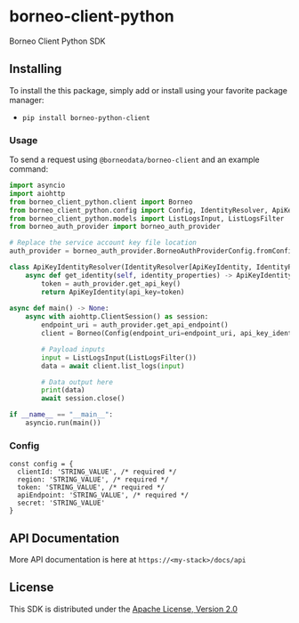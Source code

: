 # borneo-client-python

Borneo Client Python SDK

## Installing

To install the this package, simply add or install using your favorite package manager:

- `pip install borneo-python-client`

### Usage

To send a request using `@borneodata/borneo-client` and an example command:

```python
import asyncio
import aiohttp
from borneo_client_python.client import Borneo
from borneo_client_python.config import Config, IdentityResolver, ApiKeyIdentity, IdentityProperties, ApiKeyIdentity
from borneo_client_python.models import ListLogsInput, ListLogsFilter
from borneo_auth_provider import borneo_auth_provider

# Replace the service account key file location
auth_provider = borneo_auth_provider.BorneoAuthProviderConfig.fromConfigFile('../Borneo-Service-Account-Token.json')

class ApiKeyIdentityResolver(IdentityResolver[ApiKeyIdentity, IdentityProperties]):
    async def get_identity(self, identity_properties) -> ApiKeyIdentity:
        token = auth_provider.get_api_key()
        return ApiKeyIdentity(api_key=token)
        
async def main() -> None:
    async with aiohttp.ClientSession() as session:
        endpoint_uri = auth_provider.get_api_endpoint()
        client = Borneo(Config(endpoint_uri=endpoint_uri, api_key_identity_resolver=ApiKeyIdentityResolver(), retry_strategy=None))

        # Payload inputs
        input = ListLogsInput(ListLogsFilter())
        data = await client.list_logs(input)

        # Data output here
        print(data)
        await session.close()

if __name__ == "__main__":
    asyncio.run(main())
```

### Config
```
const config = {
  clientId: 'STRING_VALUE', /* required */
  region: 'STRING_VALUE', /* required */
  token: 'STRING_VALUE', /* required */
  apiEndpoint: 'STRING_VALUE', /* required */
  secret: 'STRING_VALUE'
}
```

## API Documentation

More API documentation is here at `https://<my-stack>/docs/api`

## License

This SDK is distributed under the [Apache License, Version 2.0](http://www.apache.org/licenses/LICENSE-2.0)
